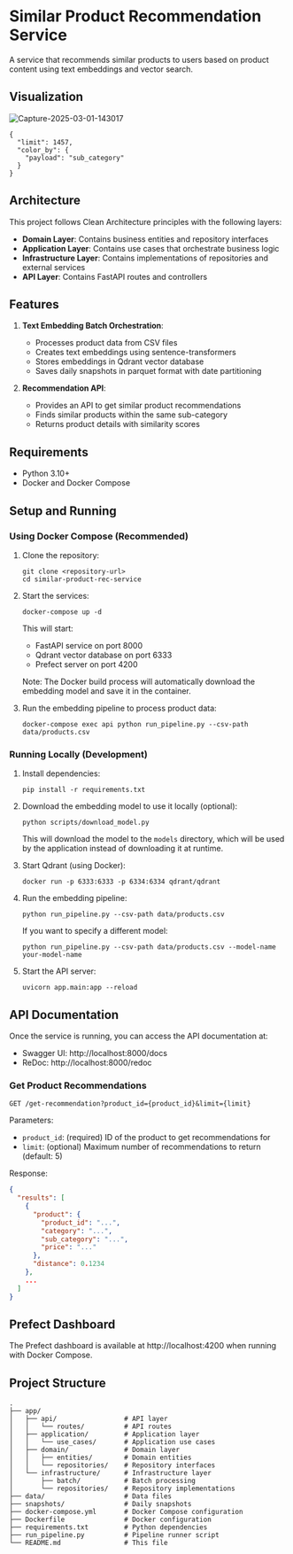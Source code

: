 # Similar Product Recommendation Service

A service that recommends similar products to users based on product content using text embeddings and vector search.

## Visualization

![Capture-2025-03-01-143017](https://github.com/user-attachments/assets/916112e7-ed40-465e-8740-3e0ee44157d2)

```
{
  "limit": 1457,
  "color_by": {
    "payload": "sub_category"
  }
}
```
## Architecture

This project follows Clean Architecture principles with the following layers:

- **Domain Layer**: Contains business entities and repository interfaces
- **Application Layer**: Contains use cases that orchestrate business logic
- **Infrastructure Layer**: Contains implementations of repositories and external services
- **API Layer**: Contains FastAPI routes and controllers

## Features

1. **Text Embedding Batch Orchestration**:
   - Processes product data from CSV files
   - Creates text embeddings using sentence-transformers
   - Stores embeddings in Qdrant vector database
   - Saves daily snapshots in parquet format with date partitioning

2. **Recommendation API**:
   - Provides an API to get similar product recommendations
   - Finds similar products within the same sub-category
   - Returns product details with similarity scores

## Requirements

- Python 3.10+
- Docker and Docker Compose

## Setup and Running

### Using Docker Compose (Recommended)

1. Clone the repository:
   ```
   git clone <repository-url>
   cd similar-product-rec-service
   ```

2. Start the services:
   ```
   docker-compose up -d
   ```

   This will start:
   - FastAPI service on port 8000
   - Qdrant vector database on port 6333
   - Prefect server on port 4200

   Note: The Docker build process will automatically download the embedding model and save it in the container.

3. Run the embedding pipeline to process product data:
   ```
   docker-compose exec api python run_pipeline.py --csv-path data/products.csv
   ```

### Running Locally (Development)

1. Install dependencies:
   ```
   pip install -r requirements.txt
   ```

2. Download the embedding model to use it locally (optional):
   ```
   python scripts/download_model.py
   ```
   This will download the model to the `models` directory, which will be used by the application instead of downloading it at runtime.

3. Start Qdrant (using Docker):
   ```
   docker run -p 6333:6333 -p 6334:6334 qdrant/qdrant
   ```

4. Run the embedding pipeline:
   ```
   python run_pipeline.py --csv-path data/products.csv
   ```
   
   If you want to specify a different model:
   ```
   python run_pipeline.py --csv-path data/products.csv --model-name your-model-name
   ```

5. Start the API server:
   ```
   uvicorn app.main:app --reload
   ```

## API Documentation

Once the service is running, you can access the API documentation at:
- Swagger UI: http://localhost:8000/docs
- ReDoc: http://localhost:8000/redoc

### Get Product Recommendations

```
GET /get-recommendation?product_id={product_id}&limit={limit}
```

Parameters:
- `product_id`: (required) ID of the product to get recommendations for
- `limit`: (optional) Maximum number of recommendations to return (default: 5)

Response:
```json
{
  "results": [
    {
      "product": {
        "product_id": "...",
        "category": "...",
        "sub_category": "...",
        "price": "..."
      },
      "distance": 0.1234
    },
    ...
  ]
}
```

## Prefect Dashboard

The Prefect dashboard is available at http://localhost:4200 when running with Docker Compose.

## Project Structure

```
.
├── app/
│   ├── api/                 # API layer
│   │   └── routes/          # API routes
│   ├── application/         # Application layer
│   │   └── use_cases/       # Application use cases
│   ├── domain/              # Domain layer
│   │   ├── entities/        # Domain entities
│   │   └── repositories/    # Repository interfaces
│   └── infrastructure/      # Infrastructure layer
│       ├── batch/           # Batch processing
│       └── repositories/    # Repository implementations
├── data/                    # Data files
├── snapshots/               # Daily snapshots
├── docker-compose.yml       # Docker Compose configuration
├── Dockerfile               # Docker configuration
├── requirements.txt         # Python dependencies
├── run_pipeline.py          # Pipeline runner script
└── README.md                # This file
``` 
